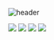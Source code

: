 
![header](https://capsule-render.vercel.app/api?type=Slice&color=auto&height=300&section=header&text=LimJinMyeong&fontSize=90)

<img src="https://img.shields.io/badge/Adobe Photoshop
-31A8FF?style=flat-square&logo=HTML5&logoColor=white"/> <img src="https://img.shields.io/badge/Adobe Illustrator
-FF9A00?style=flat-square&logo=Illustrator
&logoColor=white"/> <img src="https://img.shields.io/badge/HTML5-E34F26?style=flat-square&logo=HTML5&logoColor=white"/> <img src="https://img.shields.io/badge/CSS3-1572B6?style=flat-square&logo=CSS3&logoColor=white"/> 



<!--
**jm456789/jm456789** is a ✨ _special_ ✨ repository because its `README.md` (this file) appears on your GitHub profile.

Here are some ideas to get you started:

- 🔭 I’m currently working on ...
- 🌱 I’m currently learning ...
- 👯 I’m looking to collaborate on ...
- 🤔 I’m looking for help with ...
- 💬 Ask me about ...
- 📫 How to reach me: ...
- 😄 Pronouns: ...
- ⚡ Fun fact: ...
-->
